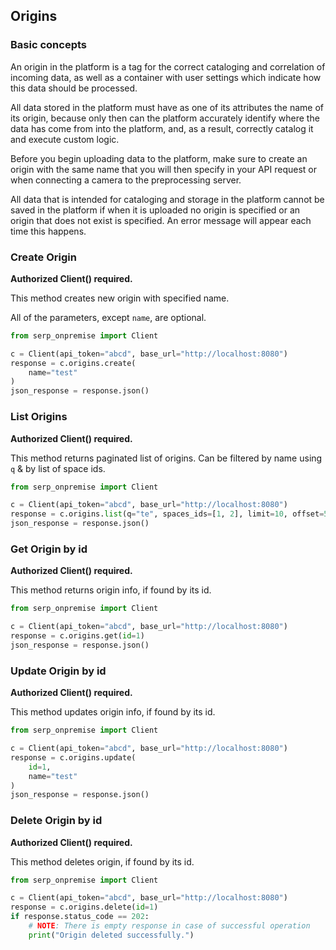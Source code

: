 ## Origins

### Basic concepts

An origin in the platform is a tag for the correct cataloging and correlation of incoming data, as well as a container with user settings which indicate how this data should be processed.

All data stored in the platform must have as one of its attributes the name of its origin, because only then can the platform accurately identify where the data has come from into the platform, and, as a result, correctly catalog it and execute custom logic.

Before you begin uploading data to the platform, make sure to create an origin with the same name that you will then specify in your API request or when connecting a camera to the preprocessing server.

All data that is intended for cataloging and storage in the platform cannot be saved in the platform if when it is uploaded no origin is specified or an origin that does not exist is specified. An error message will appear each time this happens.

### Create Origin

**Authorized Client() required.**

This method creates new origin with specified name.

All of the parameters, except `name`, are optional.

```python
from serp_onpremise import Client

c = Client(api_token="abcd", base_url="http://localhost:8080")
response = c.origins.create(
    name="test"
)
json_response = response.json()
```

### List Origins

**Authorized Client() required.**

This method returns paginated list of origins.
Can be filtered by name using `q` & by list of space ids.

```python
from serp_onpremise import Client

c = Client(api_token="abcd", base_url="http://localhost:8080")
response = c.origins.list(q="te", spaces_ids=[1, 2], limit=10, offset=5)
json_response = response.json()
```

### Get Origin by id

**Authorized Client() required.**

This method returns origin info, if found by its id.

```python
from serp_onpremise import Client

c = Client(api_token="abcd", base_url="http://localhost:8080")
response = c.origins.get(id=1)
json_response = response.json()
```

### Update Origin by id

**Authorized Client() required.**

This method updates origin info, if found by its id.

```python
from serp_onpremise import Client

c = Client(api_token="abcd", base_url="http://localhost:8080")
response = c.origins.update(
    id=1,
    name="test"
)
json_response = response.json()
```

### Delete Origin by id

**Authorized Client() required.**

This method deletes origin, if found by its id.

```python
from serp_onpremise import Client

c = Client(api_token="abcd", base_url="http://localhost:8080")
response = c.origins.delete(id=1)
if response.status_code == 202:
    # NOTE: There is empty response in case of successful operation
    print("Origin deleted successfully.")
```
